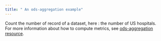 ```yaml
---
title: " An ods-aggregation example"
---
```


Count the number of record of a dataset, here : the number of US hospitals. For more information about how to compute metrics, see [ods-aggregation resource](/widget-tricks/ods-aggregation).
